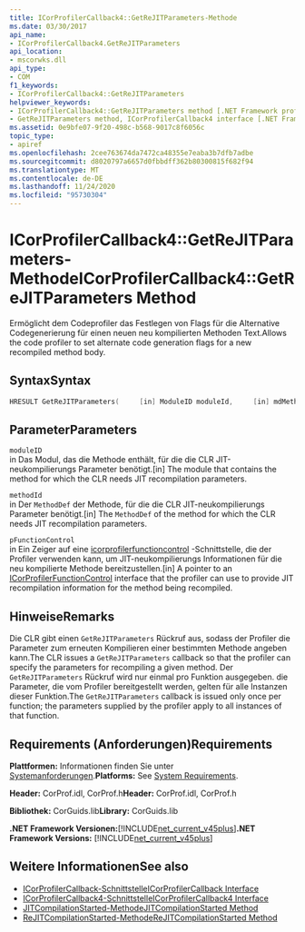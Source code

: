 ```yaml
---
title: ICorProfilerCallback4::GetReJITParameters-Methode
ms.date: 03/30/2017
api_name:
- ICorProfilerCallback4.GetReJITParameters
api_location:
- mscorwks.dll
api_type:
- COM
f1_keywords:
- ICorProfilerCallback4::GetReJITParameters
helpviewer_keywords:
- ICorProfilerCallback4::GetReJITParameters method [.NET Framework profiling]
- GetReJITParameters method, ICorProfilerCallback4 interface [.NET Framework profiling]
ms.assetid: 0e9bfe07-9f20-498c-b568-9017c8f6056c
topic_type:
- apiref
ms.openlocfilehash: 2cee763674da7472ca48355e7eaba3b7dfb7adbe
ms.sourcegitcommit: d8020797a6657d0fbbdff362b80300815f682f94
ms.translationtype: MT
ms.contentlocale: de-DE
ms.lasthandoff: 11/24/2020
ms.locfileid: "95730304"
---
```

# <a name="icorprofilercallback4getrejitparameters-method"></a><span data-ttu-id="86ce8-102">ICorProfilerCallback4::GetReJITParameters-Methode</span><span class="sxs-lookup"><span data-stu-id="86ce8-102">ICorProfilerCallback4::GetReJITParameters Method</span></span>

<span data-ttu-id="86ce8-103">Ermöglicht dem Codeprofiler das Festlegen von Flags für die Alternative Codegenerierung für einen neuen neu kompilierten Methoden Text.</span><span class="sxs-lookup"><span data-stu-id="86ce8-103">Allows the code profiler to set alternate code generation flags for a new recompiled method body.</span></span>  
  
## <a name="syntax"></a><span data-ttu-id="86ce8-104">Syntax</span><span class="sxs-lookup"><span data-stu-id="86ce8-104">Syntax</span></span>  
  
```cpp  
HRESULT GetReJITParameters(     [in] ModuleID moduleId,     [in] mdMethodDef methodId,     [in] ICorProfilerFunctionControl *pFunctionControl);  
```  
  
## <a name="parameters"></a><span data-ttu-id="86ce8-105">Parameter</span><span class="sxs-lookup"><span data-stu-id="86ce8-105">Parameters</span></span>  

 `moduleID`  
 <span data-ttu-id="86ce8-106">in Das Modul, das die Methode enthält, für die die CLR JIT-neukompilierungs Parameter benötigt.</span><span class="sxs-lookup"><span data-stu-id="86ce8-106">[in] The module that contains the method for which the CLR needs JIT recompilation parameters.</span></span>  
  
 `methodId`  
 <span data-ttu-id="86ce8-107">in Der `MethodDef` der Methode, für die die CLR JIT-neukompilierungs Parameter benötigt.</span><span class="sxs-lookup"><span data-stu-id="86ce8-107">[in] The `MethodDef` of the method for which the CLR needs JIT recompilation parameters.</span></span>  
  
 `pFunctionControl`  
 <span data-ttu-id="86ce8-108">in Ein Zeiger auf eine [icorprofilerfunctioncontrol](icorprofilerfunctioncontrol-interface.md) -Schnittstelle, die der Profiler verwenden kann, um JIT-neukompilierungs Informationen für die neu kompilierte Methode bereitzustellen.</span><span class="sxs-lookup"><span data-stu-id="86ce8-108">[in] A pointer to an [ICorProfilerFunctionControl](icorprofilerfunctioncontrol-interface.md) interface that the profiler can use to provide JIT recompilation information for the method being recompiled.</span></span>  
  
## <a name="remarks"></a><span data-ttu-id="86ce8-109">Hinweise</span><span class="sxs-lookup"><span data-stu-id="86ce8-109">Remarks</span></span>  

 <span data-ttu-id="86ce8-110">Die CLR gibt einen `GetReJITParameters` Rückruf aus, sodass der Profiler die Parameter zum erneuten Kompilieren einer bestimmten Methode angeben kann.</span><span class="sxs-lookup"><span data-stu-id="86ce8-110">The CLR issues a `GetReJITParameters` callback so that the profiler can specify the parameters for recompiling a given method.</span></span> <span data-ttu-id="86ce8-111">Der `GetReJITParameters` Rückruf wird nur einmal pro Funktion ausgegeben. die Parameter, die vom Profiler bereitgestellt werden, gelten für alle Instanzen dieser Funktion.</span><span class="sxs-lookup"><span data-stu-id="86ce8-111">The `GetReJITParameters` callback is issued only once per function; the parameters supplied by the profiler apply to all instances of that function.</span></span>  
  
## <a name="requirements"></a><span data-ttu-id="86ce8-112">Requirements (Anforderungen)</span><span class="sxs-lookup"><span data-stu-id="86ce8-112">Requirements</span></span>  

 <span data-ttu-id="86ce8-113">**Plattformen:** Informationen finden Sie unter [Systemanforderungen](../../get-started/system-requirements.md).</span><span class="sxs-lookup"><span data-stu-id="86ce8-113">**Platforms:** See [System Requirements](../../get-started/system-requirements.md).</span></span>  
  
 <span data-ttu-id="86ce8-114">**Header:** CorProf.idl, CorProf.h</span><span class="sxs-lookup"><span data-stu-id="86ce8-114">**Header:** CorProf.idl, CorProf.h</span></span>  
  
 <span data-ttu-id="86ce8-115">**Bibliothek:** CorGuids.lib</span><span class="sxs-lookup"><span data-stu-id="86ce8-115">**Library:** CorGuids.lib</span></span>  
  
 <span data-ttu-id="86ce8-116">**.NET Framework Versionen:**[!INCLUDE[net_current_v45plus](../../../../includes/net-current-v45plus-md.md)]</span><span class="sxs-lookup"><span data-stu-id="86ce8-116">**.NET Framework Versions:** [!INCLUDE[net_current_v45plus](../../../../includes/net-current-v45plus-md.md)]</span></span>  
  
## <a name="see-also"></a><span data-ttu-id="86ce8-117">Weitere Informationen</span><span class="sxs-lookup"><span data-stu-id="86ce8-117">See also</span></span>

- [<span data-ttu-id="86ce8-118">ICorProfilerCallback-Schnittstelle</span><span class="sxs-lookup"><span data-stu-id="86ce8-118">ICorProfilerCallback Interface</span></span>](icorprofilercallback-interface.md)
- [<span data-ttu-id="86ce8-119">ICorProfilerCallback4-Schnittstelle</span><span class="sxs-lookup"><span data-stu-id="86ce8-119">ICorProfilerCallback4 Interface</span></span>](icorprofilercallback4-interface.md)
- [<span data-ttu-id="86ce8-120">JITCompilationStarted-Methode</span><span class="sxs-lookup"><span data-stu-id="86ce8-120">JITCompilationStarted Method</span></span>](icorprofilercallback-jitcompilationstarted-method.md)
- [<span data-ttu-id="86ce8-121">ReJITCompilationStarted-Methode</span><span class="sxs-lookup"><span data-stu-id="86ce8-121">ReJITCompilationStarted Method</span></span>](icorprofilercallback4-rejitcompilationstarted-method.md)
